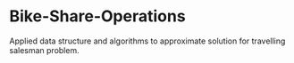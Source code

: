 # Bike-Share-Operations
Applied data structure and algorithms to approximate solution for travelling salesman problem.
